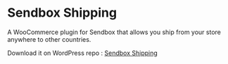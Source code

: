 ﻿# Sendbox Shipping  
 
A WooCommerce plugin for Sendbox that allows you ship from your store anywhere to other countries.

Download it on WordPress repo : <a href="http://wordpress.org/plugins/sendbox-shipping">Sendbox Shipping</a>
